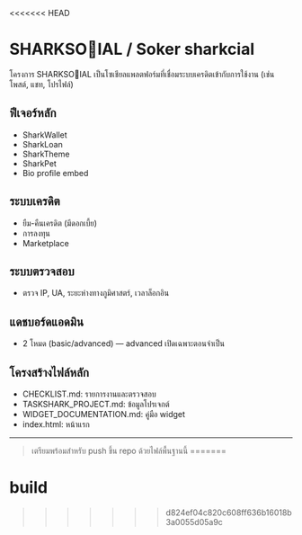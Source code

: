 <<<<<<< HEAD
# SHARKSO🦈IAL / Soker sharkcial

โครงการ SHARKSO🦈IAL เป็นโซเชียลแพลตฟอร์มที่เชื่อมระบบเครดิตเข้ากับการใช้งาน (เช่น โพสต์, แชท, โปรไฟล์)

## ฟีเจอร์หลัก
- SharkWallet
- SharkLoan
- SharkTheme
- SharkPet
- Bio profile embed

## ระบบเครดิต
- ยืม-คืนเครดิต (มีดอกเบี้ย)
- การลงทุน
- Marketplace

## ระบบตรวจสอบ
- ตรวจ IP, UA, ระยะห่างทางภูมิศาสตร์, เวลาล็อกอิน

## แดชบอร์ดแอดมิน
- 2 โหมด (basic/advanced) — advanced เปิดเฉพาะตอนจำเป็น

## โครงสร้างไฟล์หลัก
- CHECKLIST.md: รายการงานและตรวจสอบ
- TASKSHARK_PROJECT.md: ข้อมูลโปรเจกต์
- WIDGET_DOCUMENTATION.md: คู่มือ widget
- index.html: หน้าแรก

---

> เตรียมพร้อมสำหรับ push ขึ้น repo ด้วยไฟล์พื้นฐานนี้
=======
# build
>>>>>>> d824ef04c820c608ff636b16018b3a0055d05a9c
